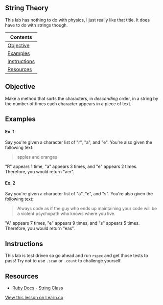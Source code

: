 

## String Theory

This lab has nothing to do with physics, I just really like that title. It does have to do with strings though.

|Contents|
|--------|
|[Objective](#objective)|
|[Examples](#examples)|
|[Instructions](#instructions)|
|[Resources](#resources)|

## Objective

Make a method that sorts the characters, in *descending* order, in a string by the number of times each character appears in a piece of text. 

## Examples

#### Ex. 1

Say you're given a character list of "r", "a", and "e". You're also given the following text:

> apples and oranges

"R" appears 1 time, "a" appears 3 times, and "e" appears 2 times. Therefore, you would return "aer".

#### Ex. 2

Say you're given a character list of "a", "e", and "s". You're also given the following text:

> Always code as if the guy who ends up maintaining your code 
> will be a violent psychopath who knows where you live.

"A" appears 7 times, "e" appears 9 times, and "s" appears 5 times. Therefore, you would return "eas".

## Instructions

This lab is test driven so go ahead and run `rspec` and get those tests to pass! Try not to use `.scan` or `.count` to challenge yourself.

## Resources
* [Ruby Docs](http://www.ruby-doc.org/) - [String Class](http://www.ruby-doc.org/core-2.1.2/String.html)

<a href='https://learn.co/lessons/string-theory' data-visibility='hidden'>View this lesson on Learn.co</a>
